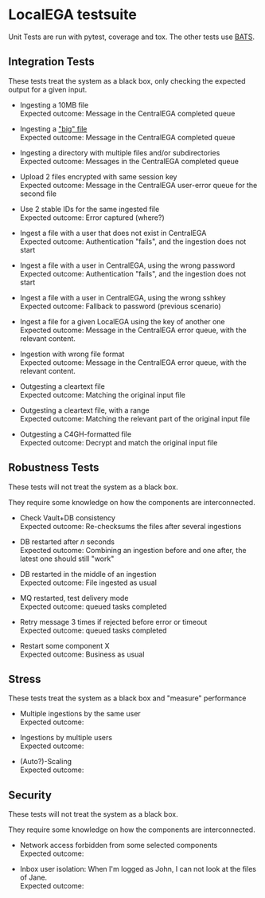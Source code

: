 # LocalEGA testsuite

Unit Tests are run with pytest, coverage and tox.
The other tests use [BATS](https://github.com/bats-core/bats-core).

## Integration Tests

These tests treat the system as a black box, only checking the expected output for a given input.

* Ingesting a 10MB file<br/>
  Expected outcome: Message in the CentralEGA completed queue
  
* Ingesting a ["big" file](integration/ingestion.bats#L73-L76)<br/>
  Expected outcome: Message in the CentralEGA completed queue

* Ingesting a directory with multiple files and/or subdirectories<br/>
  Expected outcome: Messages in the CentralEGA completed queue

* Upload 2 files encrypted with same session key<br/>
  Expected outcome: Message in the CentralEGA user-error queue for the second file

* Use 2 stable IDs for the same ingested file<br/>
  Expected outcome: Error captured (where?)

* Ingest a file with a user that does not exist in CentralEGA<br/>
  Expected outcome: Authentication "fails", and the ingestion does not start

* Ingest a file with a user in CentralEGA, using the wrong password<br/>
  Expected outcome: Authentication "fails", and the ingestion does not start

* Ingest a file with a user in CentralEGA, using the wrong sshkey<br/>
  Expected outcome: Fallback to password (previous scenario)

* Ingest a file for a given LocalEGA using the key of another one<br/>
  Expected outcome: Message in the CentralEGA error queue, with the relevant content.

* Ingestion with wrong file format<br/>
  Expected outcome: Message in the CentralEGA error queue, with the relevant content.

* Outgesting a cleartext file<br/>
  Expected outcome: Matching the original input file

* Outgesting a cleartext file, with a range<br/>
  Expected outcome: Matching the relevant part of the original input file

* Outgesting a C4GH-formatted file<br/>
  Expected outcome: Decrypt and match the original input file

## Robustness Tests

These tests will not treat the system as a black box.

They require some knowledge on how the components are interconnected.

* Check Vault+DB consistency<br/>
  Expected outcome: Re-checksums the files after several ingestions

* DB restarted after *n* seconds<br/>
  Expected outcome: Combining an ingestion before and one after, the latest one should still "work"

* DB restarted in the middle of an ingestion<br/>
  Expected outcome: File ingested as usual

* MQ restarted, test delivery mode<br/>
  Expected outcome: queued tasks completed

* Retry message 3 times if rejected before error or timeout<br/>
  Expected outcome: queued tasks completed

* Restart some component X<br/>
  Expected outcome: Business as usual

## Stress

These tests treat the system as a black box and "measure" performance

* Multiple ingestions by the same user<br/>
  Expected outcome: 

* Ingestions by multiple users<br/>
  Expected outcome: 

* (Auto?)-Scaling<br/>
  Expected outcome: 
  
## Security

These tests will not treat the system as a black box.

They require some knowledge on how the components are interconnected.

* Network access forbidden from some selected components<br/>
  Expected outcome: 
  
* Inbox user isolation: When I'm logged as John, I can not look at the files of Jane.<br/>
  Expected outcome: 


